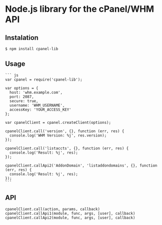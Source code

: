 Node.js library for the cPanel/WHM API
=====

## Instalation
    $ npm install cpanel-lib

## Usage
    ``` js
    var cpanel = require('cpanel-lib');
    
    var options = {
      host: 'whm.example.com',
      port: 2087,
      secure: true,
      username: 'WHM_USERNAME',
      accessKey: 'YOUR_ACCESS_KEY'
    };

    var cpanelClient = cpanel.createClient(options);

    cpanelClient.call('version', {}, function (err, res) {
      console.log('WHM Version: %j', res.version);
    });

    cpanelClient.call('listaccts', {}, function (err, res) {
      console.log('Result: %j', res);
    });

    cpanelClient.callApi2('AddonDomain', 'listaddondomains', {}, function (err, res) {
      console.log('Result: %j', res);
    });
    ```

## API
    cpanelClient.call(action, params, callback)
    cpanelClient.callApi1(module, func, args, [user], callback)
    cpanelClient.callApi2(module, func, args, [user], callback)
